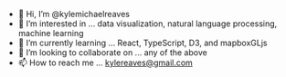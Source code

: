 - 👋 Hi, I’m @kylemichaelreaves
- 👀 I’m interested in ... data visualization, natural language processing, machine learning
- 🌱 I’m currently learning ... React, TypeScript, D3, and mapboxGLjs
- 💞️ I’m looking to collaborate on ... any of the above
- 📫 How to reach me ... kylereaves@gmail.com

<!---
kylemichaelreaves/kylemichaelreaves is a ✨ special ✨ repository because its `README.md` (this file) appears on your GitHub profile.
You can click the Preview link to take a look at your changes.
--->

